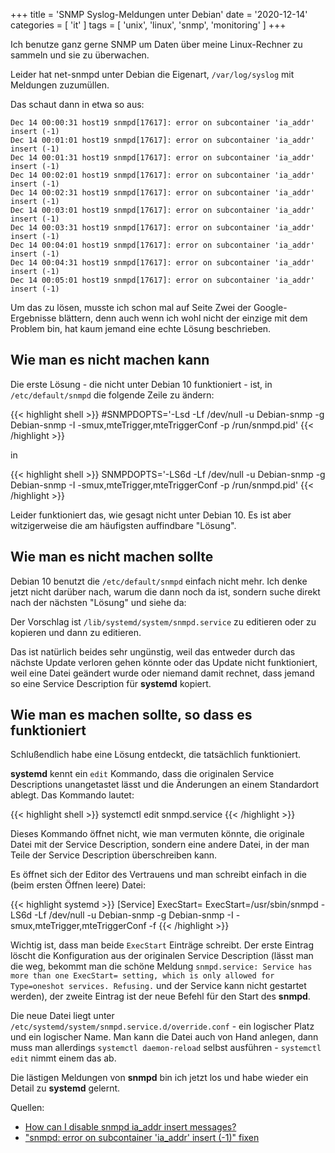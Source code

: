+++
title = 'SNMP Syslog-Meldungen unter Debian'
date = '2020-12-14'
categories = [ 'it' ]
tags = [ 'unix', 'linux', 'snmp', 'monitoring' ]
+++

Ich benutze ganz gerne SNMP um Daten über meine Linux-Rechner zu sammeln und sie zu überwachen.

Leider hat net-snmpd unter Debian die Eigenart, `/var/log/syslog` mit Meldungen zuzumüllen.
<!--more-->

Das schaut dann in etwa so aus:

```
Dec 14 00:00:31 host19 snmpd[17617]: error on subcontainer 'ia_addr' insert (-1)
Dec 14 00:01:01 host19 snmpd[17617]: error on subcontainer 'ia_addr' insert (-1)
Dec 14 00:01:31 host19 snmpd[17617]: error on subcontainer 'ia_addr' insert (-1)
Dec 14 00:02:01 host19 snmpd[17617]: error on subcontainer 'ia_addr' insert (-1)
Dec 14 00:02:31 host19 snmpd[17617]: error on subcontainer 'ia_addr' insert (-1)
Dec 14 00:03:01 host19 snmpd[17617]: error on subcontainer 'ia_addr' insert (-1)
Dec 14 00:03:31 host19 snmpd[17617]: error on subcontainer 'ia_addr' insert (-1)
Dec 14 00:04:01 host19 snmpd[17617]: error on subcontainer 'ia_addr' insert (-1)
Dec 14 00:04:31 host19 snmpd[17617]: error on subcontainer 'ia_addr' insert (-1)
Dec 14 00:05:01 host19 snmpd[17617]: error on subcontainer 'ia_addr' insert (-1)
```

Um das zu lösen, musste ich schon mal auf Seite Zwei der Google-Ergebnisse blättern, denn auch wenn ich wohl nicht der einzige mit dem Problem bin, hat kaum jemand eine echte Lösung beschrieben.

## Wie man es nicht machen kann

Die erste Lösung - die nicht unter Debian 10 funktioniert - ist, in `/etc/default/snmpd` die folgende Zeile zu ändern:

{{< highlight shell >}}
#SNMPDOPTS='-Lsd -Lf /dev/null -u Debian-snmp -g Debian-snmp -I -smux,mteTrigger,mteTriggerConf -p /run/snmpd.pid'
{{< /highlight >}}

in

{{< highlight shell >}}
SNMPDOPTS='-LS6d -Lf /dev/null -u Debian-snmp -g Debian-snmp -I -smux,mteTrigger,mteTriggerConf -p /run/snmpd.pid'
{{< /highlight >}}

Leider funktioniert das, wie gesagt nicht unter Debian 10.
Es ist aber witzigerweise die am häufigsten auffindbare "Lösung".

## Wie man es nicht machen sollte

Debian 10 benutzt die `/etc/default/snmpd` einfach nicht mehr.
Ich denke jetzt nicht darüber nach, warum die dann noch da ist, sondern suche direkt nach der nächsten "Lösung" und siehe da:

Der Vorschlag ist `/lib/systemd/system/snmpd.service` zu editieren oder zu kopieren und dann zu editieren.

Das ist natürlich beides sehr ungünstig, weil das entweder durch das nächste Update verloren gehen könnte oder das Update nicht funktioniert, weil eine Datei geändert wurde oder niemand damit rechnet, dass jemand so eine Service Description für **systemd** kopiert.

## Wie man es machen sollte, so dass es funktioniert

Schlußendlich habe eine Lösung entdeckt, die tatsächlich funktioniert.

**systemd** kennt ein `edit` Kommando, dass die originalen Service Descriptions unangetastet lässt und die Änderungen an einem Standardort ablegt.
Das Kommando lautet:

{{< highlight shell >}}
systemctl edit snmpd.service
{{< /highlight >}}

Dieses Kommando öffnet nicht, wie man vermuten könnte, die originale Datei mit der Service Description, sondern eine andere Datei, in der man Teile der Service Description überschreiben kann. 

Es öffnet sich der Editor des Vertrauens und man schreibt einfach in die (beim ersten Öffnen leere) Datei:

{{< highlight systemd >}}
[Service]
ExecStart=
ExecStart=/usr/sbin/snmpd -LS6d -Lf /dev/null -u Debian-snmp -g Debian-snmp -I -smux,mteTrigger,mteTriggerConf -f
{{< /highlight >}}

Wichtig ist, dass man beide `ExecStart` Einträge schreibt.
Der erste Eintrag löscht die Konfiguration aus der originalen Service Description (lässt man die weg, bekommt man die schöne Meldung `snmpd.service: Service has more than one ExecStart= setting, which is only allowed for Type=oneshot services. Refusing.` und der Service kann nicht gestartet werden), der zweite Eintrag ist der neue Befehl für den Start des **snmpd**.

Die neue Datei liegt unter `/etc/systemd/system/snmpd.service.d/override.conf` - ein logischer Platz und ein logischer Name.
Man kann die Datei auch von Hand anlegen, dann muss man allerdings `systemctl daemon-reload` selbst ausführen - `systemctl edit` nimmt einem das ab.

Die lästigen Meldungen von **snmpd** bin ich jetzt los und habe wieder ein Detail zu **systemd** gelernt.

Quellen:

* [How can I disable snmpd ia_addr insert messages?](https://linux-tips.com/t/how-can-i-disable-snmpd-ia-addr-insert-messages/281)
* ["snmpd: error on subcontainer 'ia_addr' insert (-1)" fixen](https://wiki.magenbrot.net/linux/linux_distributionen/debian/snmpd_error_on_subcontainer_ia_addr_insert_-1_fixen)
